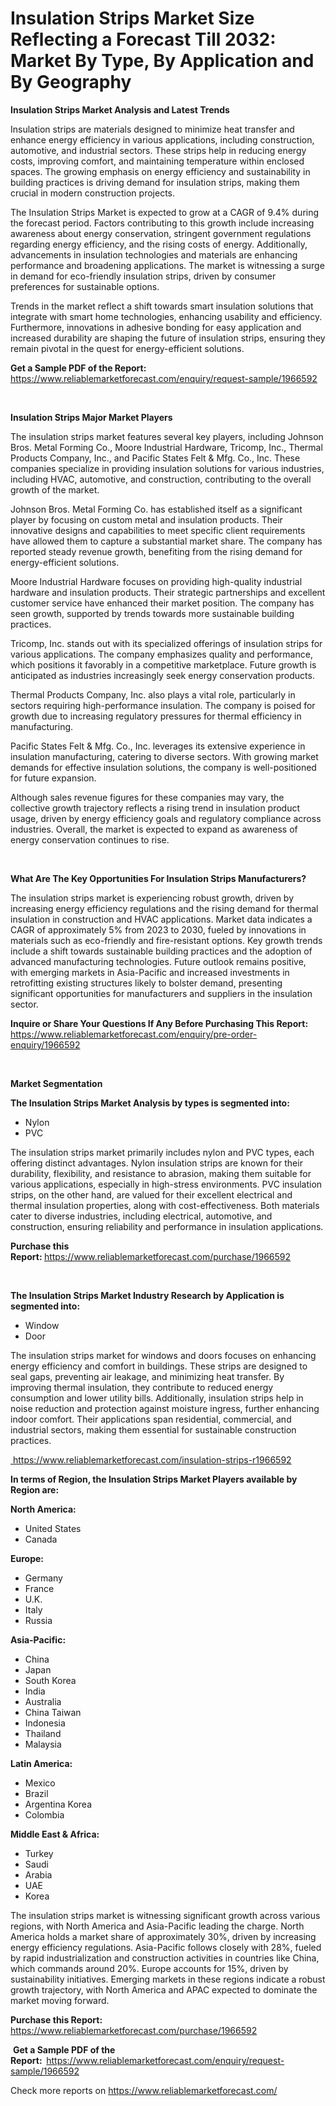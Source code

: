 <p><h1>Insulation Strips Market Size Reflecting a Forecast Till 2032: Market By Type, By Application and By Geography</h1></p><p><strong>Insulation Strips Market Analysis and Latest Trends</strong></p>
<p><p>Insulation strips are materials designed to minimize heat transfer and enhance energy efficiency in various applications, including construction, automotive, and industrial sectors. These strips help in reducing energy costs, improving comfort, and maintaining temperature within enclosed spaces. The growing emphasis on energy efficiency and sustainability in building practices is driving demand for insulation strips, making them crucial in modern construction projects.</p><p>The Insulation Strips Market is expected to grow at a CAGR of 9.4% during the forecast period. Factors contributing to this growth include increasing awareness about energy conservation, stringent government regulations regarding energy efficiency, and the rising costs of energy. Additionally, advancements in insulation technologies and materials are enhancing performance and broadening applications. The market is witnessing a surge in demand for eco-friendly insulation strips, driven by consumer preferences for sustainable options.</p><p>Trends in the market reflect a shift towards smart insulation solutions that integrate with smart home technologies, enhancing usability and efficiency. Furthermore, innovations in adhesive bonding for easy application and increased durability are shaping the future of insulation strips, ensuring they remain pivotal in the quest for energy-efficient solutions.</p></p>
<p><strong>Get a Sample PDF of the Report:&nbsp;</strong> <a href="https://www.reliablemarketforecast.com/enquiry/request-sample/1966592?utm_campaign=3574&utm_medium=2&utm_source=Github&utm_content=ia&utm_term=05042025&utm_id=insulation-strips">https://www.reliablemarketforecast.com/enquiry/request-sample/1966592</a></p>
<p>&nbsp;</p>
<p><strong>Insulation Strips Major Market Players</strong></p>
<p><p>The insulation strips market features several key players, including Johnson Bros. Metal Forming Co., Moore Industrial Hardware, Tricomp, Inc., Thermal Products Company, Inc., and Pacific States Felt & Mfg. Co., Inc. These companies specialize in providing insulation solutions for various industries, including HVAC, automotive, and construction, contributing to the overall growth of the market.</p><p>Johnson Bros. Metal Forming Co. has established itself as a significant player by focusing on custom metal and insulation products. Their innovative designs and capabilities to meet specific client requirements have allowed them to capture a substantial market share. The company has reported steady revenue growth, benefiting from the rising demand for energy-efficient solutions.</p><p>Moore Industrial Hardware focuses on providing high-quality industrial hardware and insulation products. Their strategic partnerships and excellent customer service have enhanced their market position. The company has seen growth, supported by trends towards more sustainable building practices.</p><p>Tricomp, Inc. stands out with its specialized offerings of insulation strips for various applications. The company emphasizes quality and performance, which positions it favorably in a competitive marketplace. Future growth is anticipated as industries increasingly seek energy conservation products.</p><p>Thermal Products Company, Inc. also plays a vital role, particularly in sectors requiring high-performance insulation. The company is poised for growth due to increasing regulatory pressures for thermal efficiency in manufacturing.</p><p>Pacific States Felt & Mfg. Co., Inc. leverages its extensive experience in insulation manufacturing, catering to diverse sectors. With growing market demands for effective insulation solutions, the company is well-positioned for future expansion.</p><p>Although sales revenue figures for these companies may vary, the collective growth trajectory reflects a rising trend in insulation product usage, driven by energy efficiency goals and regulatory compliance across industries. Overall, the market is expected to expand as awareness of energy conservation continues to rise.</p></p>
<p>&nbsp;</p>
<p><strong>What Are The Key Opportunities For Insulation Strips Manufacturers?</strong></p>
<p><p>The insulation strips market is experiencing robust growth, driven by increasing energy efficiency regulations and the rising demand for thermal insulation in construction and HVAC applications. Market data indicates a CAGR of approximately 5% from 2023 to 2030, fueled by innovations in materials such as eco-friendly and fire-resistant options. Key growth trends include a shift towards sustainable building practices and the adoption of advanced manufacturing technologies. Future outlook remains positive, with emerging markets in Asia-Pacific and increased investments in retrofitting existing structures likely to bolster demand, presenting significant opportunities for manufacturers and suppliers in the insulation sector.</p></p>
<p><strong>Inquire or Share Your Questions If Any Before Purchasing This Report:</strong> <a href="https://www.reliablemarketforecast.com/enquiry/pre-order-enquiry/1966592?utm_campaign=3574&utm_medium=2&utm_source=Github&utm_content=ia&utm_term=05042025&utm_id=insulation-strips">https://www.reliablemarketforecast.com/enquiry/pre-order-enquiry/1966592</a></p>
<p>&nbsp;</p>
<p><strong>Market Segmentation</strong></p>
<p><strong>The Insulation Strips Market Analysis by types is segmented into:</strong></p>
<p><ul><li>Nylon</li><li>PVC</li></ul></p>
<p><p>The insulation strips market primarily includes nylon and PVC types, each offering distinct advantages. Nylon insulation strips are known for their durability, flexibility, and resistance to abrasion, making them suitable for various applications, especially in high-stress environments. PVC insulation strips, on the other hand, are valued for their excellent electrical and thermal insulation properties, along with cost-effectiveness. Both materials cater to diverse industries, including electrical, automotive, and construction, ensuring reliability and performance in insulation applications.</p></p>
<p><strong>Purchase this Report:&nbsp;</strong><a href="https://www.reliablemarketforecast.com/purchase/1966592?utm_campaign=3574&utm_medium=2&utm_source=Github&utm_content=ia&utm_term=05042025&utm_id=insulation-strips">https://www.reliablemarketforecast.com/purchase/1966592</a></p>
<p>&nbsp;</p>
<p><strong>The Insulation Strips Market Industry Research by Application is segmented into:</strong></p>
<p><ul><li>Window</li><li>Door</li></ul></p>
<p><p>The insulation strips market for windows and doors focuses on enhancing energy efficiency and comfort in buildings. These strips are designed to seal gaps, preventing air leakage, and minimizing heat transfer. By improving thermal insulation, they contribute to reduced energy consumption and lower utility bills. Additionally, insulation strips help in noise reduction and protection against moisture ingress, further enhancing indoor comfort. Their applications span residential, commercial, and industrial sectors, making them essential for sustainable construction practices.</p></p>
<p><a href="https://www.reliablemarketforecast.com/insulation-strips-r1966592?utm_campaign=3574&utm_medium=2&utm_source=Github&utm_content=ia&utm_term=05042025&utm_id=insulation-strips">&nbsp;https://www.reliablemarketforecast.com/insulation-strips-r1966592</a></p>
<p><strong>In terms of Region, the Insulation Strips Market Players available by Region are:</strong></p>
<p>
    <p> <strong> North America: </strong>
        <ul>
            <li>United States</li>
            <li>Canada</li>
        </ul>
        </p> 
    <p> <strong> Europe: </strong>
        <ul>
            <li>Germany</li>
            <li>France</li>
            <li>U.K.</li>
            <li>Italy</li>
            <li>Russia</li>
        </ul>
        </p> 
    <p> <strong> Asia-Pacific: </strong>
        <ul>
            <li>China</li>
            <li>Japan</li>
            <li>South Korea</li>
            <li>India</li>
            <li>Australia</li>
            <li>China Taiwan</li>
            <li>Indonesia</li>
            <li>Thailand</li>
            <li>Malaysia</li>
        </ul>
        </p> 
    <p> <strong> Latin America: </strong>
        <ul>
            <li>Mexico</li>
            <li>Brazil</li>
            <li>Argentina Korea</li>
            <li>Colombia</li>
        </ul>
        </p> 
    <p> <strong> Middle East & Africa: </strong>
        <ul>
            <li>Turkey</li>
            <li>Saudi</li>
            <li>Arabia</li>
            <li>UAE</li>
            <li>Korea</li>
        </ul>
    </p>
    </p>
<p><p>The insulation strips market is witnessing significant growth across various regions, with North America and Asia-Pacific leading the charge. North America holds a market share of approximately 30%, driven by increasing energy efficiency regulations. Asia-Pacific follows closely with 28%, fueled by rapid industrialization and construction activities in countries like China, which commands around 20%. Europe accounts for 15%, driven by sustainability initiatives. Emerging markets in these regions indicate a robust growth trajectory, with North America and APAC expected to dominate the market moving forward.</p></p>
<p><strong>Purchase this Report: </strong><a href="https://www.reliablemarketforecast.com/purchase/1966592?utm_campaign=3574&utm_medium=2&utm_source=Github&utm_content=ia&utm_term=05042025&utm_id=insulation-strips">https://www.reliablemarketforecast.com/purchase/1966592</a></p>
<p>&nbsp;<strong>Get a Sample PDF of the Report:&nbsp;&nbsp;</strong><a href="https://www.reliablemarketforecast.com/enquiry/request-sample/1966592?utm_campaign=3574&utm_medium=2&utm_source=Github&utm_content=ia&utm_term=05042025&utm_id=insulation-strips">https://www.reliablemarketforecast.com/enquiry/request-sample/1966592</a></p>
<p><strong></strong></p>
<p>Check more reports on <a href="https://www.reliablemarketforecast.com/?utm_campaign=3574&utm_medium=2&utm_source=Github&utm_content=ia&utm_term=05042025&utm_id=insulation-strips">https://www.reliablemarketforecast.com/</a></p>